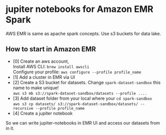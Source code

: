 # jupiter notebooks for Amazon EMR Spark
AWS EMR is same as apache spark concepts. Use s3 buckets for data lake.

## How to start in Amazon EMR 
- [0] Create an aws account, <br>
    Install AWS CLI: `brew install awscli` <br>
    Configure your profile: `aws configure --profile profile_name`
- [1] Add a cluster in EMR via UI
- [2] Create a S3 bucket for datasets. Change `spark-dataset-sandbox` this name to make unique! <br>
    `aws s3 mb s3://spark-dataset-sandbox/datasets --profile ....`
- [3] Add dataset folder from your local where your `cd spark-sandbox` <br>
    `aws s3 cp datasets/ s3://spark-dataset-sandbox/datasets/ --recursive --profile profile_name`
- [4] Create a jupiter notebook

So we can write jupiter-notebooks in EMR UI and access our datasets from in it.